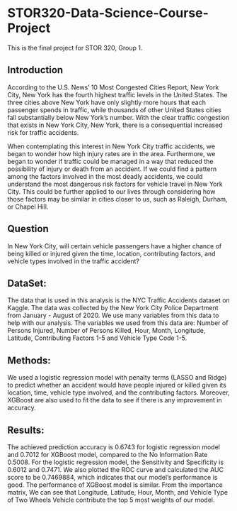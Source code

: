 # STOR320-Data-Science-Course-Project

This is the final project for STOR 320, Group 1. 

## Introduction
According to the U.S. News’ 10 Most Congested Cities Report, New York City, New York has the fourth highest traffic levels in the United States. The three cities above New York have only slightly more hours that each passenger spends in traffic, while thousands of other United States cities fall substantially below New York’s number. With the clear traffic congestion that exists in New York City, New York, there is a consequential increased risk for traffic accidents.

When contemplating this interest in New York City traffic accidents, we began to wonder how high injury rates are in the area. Furthermore, we began to wonder if traffic could be managed in a way that reduced the possibility of injury or death from an accident. If we could find a pattern among the factors involved in the most deadly accidents, we could understand the most dangerous risk factors for vehicle travel in New York City. This could be further applied to our lives through considering how those factors may be similar in cities closer to us, such as Raleigh, Durham, or Chapel Hill.

## Question
In New York City, will certain vehicle passengers have a higher chance of being killed or injured given the time, location, contributing factors, and vehicle types involved in the traffic accident?

## DataSet: 
The data that is used in this analysis is the NYC Traffic Accidents dataset on Kaggle. The data was collected by the New York City Police Department from January - August of 2020. We use many variables from this data to help with our analysis. The variables we used from this data are: Number of Persons Injured, Number of Persons Killed, Hour, Month, Longitude, Latitude, Contributing Factors 1-5 and Vehicle Type Code 1-5.

## Methods: 
We used a logistic regression model with penalty terms (LASSO and Ridge) to predict whether an accident would have people injured or killed given its location, time, vehicle type involved, and the contributing factors. Moreover, XGBoost are also used to fit the data to see if there is any improvement in accuracy. 

## Results: 
The achieved prediction accuracy is 0.6743 for logistic regression model and 0.7012 for XGBoost model, compared to the No Information Rate 0.5008. For the logistic regression model, the Sensitivity and Specificity is 0.6012 and 0.7471. We also plotted the ROC curve and calculated the AUC score to be 0.7469884, which indicates that our model’s performance is good. The performance of XGBoost model is similar. From the importance matrix, We can see that Longitude, Latitude, Hour, Month, and Vehicle Type of Two Wheels Vehicle contribute the top 5 most weights of our model.

